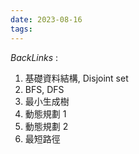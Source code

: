 ```yaml
---
date: 2023-08-16
tags: 
--- 
```

*BackLinks* : 

1. 基礎資料結構, Disjoint set
2. BFS, DFS
3. 最小生成樹
4. 動態規劃 1
5. 動態規劃 2
6. 最短路徑

